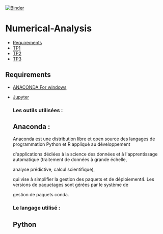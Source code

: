 
[![Binder](https://mybinder.org/badge_logo.svg)](https://mybinder.org/v2/gh/IbtihelKalthoum/Numerical-Analysis/main)

# Numerical-Analysis
<!-- START doctoc generated TOC please keep comment here to allow auto update -->
<!-- DON'T EDIT THIS SECTION, INSTEAD RE-RUN doctoc TO UPDATE -->


- [Requirements](#requirements)
- [TP1][TP1]
- [TP2][TP2]
- [TP3][TP3]

<!-- END doctoc generated TOC please keep comment here to allow auto update -->
## Requirements

* [ANACONDA For windows][ANACONDA] 
* [Jupyter][Jup]


  
  ### Les outils utilisées : 
  
    ## Anaconda :
  
  Anaconda est une distribution libre et open source des langages de programmation Python et R appliqué au développement 
  
  d'applications dédiées à la science des données et à l'apprentissage automatique (traitement de données à grande échelle, 
  
  analyse prédictive, calcul scientifique),
  
  qui vise à simplifier la gestion des paquets et de déploiement4. Les versions de paquetages sont gérées par le système de 
  
  gestion de paquets conda. 
  
  ### Le langage utilisé : 
 
    ## Python 
 
[ANACONDA]: https://www.anaconda.com/products/individual
[Jup]: https://jupyter.org/
[TP1]: https://github.com/IbtihelKalthoum/Numerical-Analysis/tree/main/TP1
[TP2]: https://github.com/IbtihelKalthoum/Numerical-Analysis/tree/main/TP2
[TP3]: https://github.com/IbtihelKalthoum/Numerical-Analysis/tree/main/TP3

